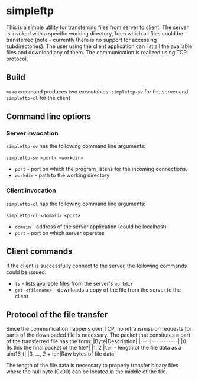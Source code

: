 # simpleftp
This is a simple utility for transferring files from server to client. The server is invoked with a specific working directory, from which all files could be transferred (note - currently there is no support for accessing subdirectories). The user using the client application can list all the available files and download any of them. The communication is realized using TCP protocol.

## Build
`make` command produces two executables: `simpleftp-sv` for the server and `simpleftp-cl` for the client

## Command line options
### Server invocation
`simpleftp-sv` has the following command line arguments: <br /><br />
`simpleftp-sv <port> <workdir>`
* `port` - port on which the program listens for the incoming connections. <br />
* `workdir` - path to the working directory <br />

### Client invocation
`simpleftp-cl` has the following command line arguments: <br /><br />
`simpleftp-cl <domain> <port>`
* `domain` - address of the server application (could be localhost)
* `port` - port on which server operates

## Client commands
If the client is successfully connect to the server, the following commands could be issued:
* `ls` - lists available files from the server's `workdir`
* `get <filename>` - downloads a copy of the file from the server to the client

## Protocol of the file transfer
Since the communication happens over TCP, no retransmission requests for parts of the downloaded file is necessary.
The packet that consitutes a part of the transferred file has the form:
|Byte|Description|
|----|-----------|
|0   |Is this the final packet of the file?|
|1, 2 |`len` - length of the file data as a uint16_t|
|3, ..., 2 + len|Raw bytes of file data|

The length of the file data is necessary to properly transfer binary files where the null byte (0x00) can be located in the middle of the file.

